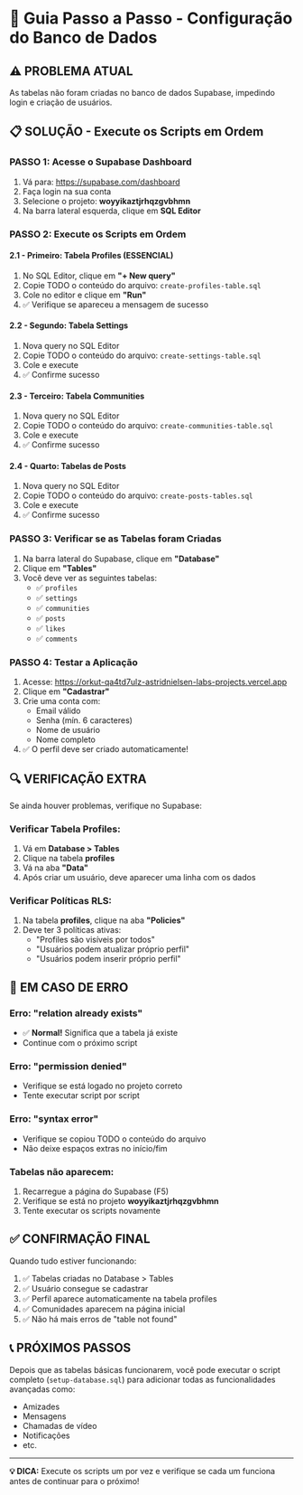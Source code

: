 # 🔧 Guia Passo a Passo - Configuração do Banco de Dados

## ⚠️ PROBLEMA ATUAL
As tabelas não foram criadas no banco de dados Supabase, impedindo login e criação de usuários.

## 📋 SOLUÇÃO - Execute os Scripts em Ordem

### PASSO 1: Acesse o Supabase Dashboard
1. Vá para: https://supabase.com/dashboard
2. Faça login na sua conta
3. Selecione o projeto: **woyyikaztjrhqzgvbhmn**
4. Na barra lateral esquerda, clique em **SQL Editor**

### PASSO 2: Execute os Scripts em Ordem

#### 2.1 - Primeiro: Tabela Profiles (ESSENCIAL)
1. No SQL Editor, clique em **"+ New query"**
2. Copie TODO o conteúdo do arquivo: `create-profiles-table.sql`
3. Cole no editor e clique em **"Run"**
4. ✅ Verifique se apareceu a mensagem de sucesso

#### 2.2 - Segundo: Tabela Settings
1. Nova query no SQL Editor
2. Copie TODO o conteúdo do arquivo: `create-settings-table.sql`
3. Cole e execute
4. ✅ Confirme sucesso

#### 2.3 - Terceiro: Tabela Communities
1. Nova query no SQL Editor
2. Copie TODO o conteúdo do arquivo: `create-communities-table.sql`
3. Cole e execute
4. ✅ Confirme sucesso

#### 2.4 - Quarto: Tabelas de Posts
1. Nova query no SQL Editor
2. Copie TODO o conteúdo do arquivo: `create-posts-tables.sql`
3. Cole e execute
4. ✅ Confirme sucesso

### PASSO 3: Verificar se as Tabelas foram Criadas

1. Na barra lateral do Supabase, clique em **"Database"**
2. Clique em **"Tables"**
3. Você deve ver as seguintes tabelas:
   - ✅ `profiles` 
   - ✅ `settings`
   - ✅ `communities`
   - ✅ `posts`
   - ✅ `likes`
   - ✅ `comments`

### PASSO 4: Testar a Aplicação

1. Acesse: https://orkut-qa4td7ulz-astridnielsen-labs-projects.vercel.app
2. Clique em **"Cadastrar"** 
3. Crie uma conta com:
   - Email válido
   - Senha (mín. 6 caracteres)
   - Nome de usuário
   - Nome completo
4. ✅ O perfil deve ser criado automaticamente!

## 🔍 VERIFICAÇÃO EXTRA

Se ainda houver problemas, verifique no Supabase:

### Verificar Tabela Profiles:
1. Vá em **Database > Tables**
2. Clique na tabela **profiles**
3. Vá na aba **"Data"**
4. Após criar um usuário, deve aparecer uma linha com os dados

### Verificar Políticas RLS:
1. Na tabela **profiles**, clique na aba **"Policies"**
2. Deve ter 3 políticas ativas:
   - "Profiles são visíveis por todos"
   - "Usuários podem atualizar próprio perfil" 
   - "Usuários podem inserir próprio perfil"

## 🚨 EM CASO DE ERRO

### Erro: "relation already exists"
- ✅ **Normal!** Significa que a tabela já existe
- Continue com o próximo script

### Erro: "permission denied"
- Verifique se está logado no projeto correto
- Tente executar script por script

### Erro: "syntax error"
- Verifique se copiou TODO o conteúdo do arquivo
- Não deixe espaços extras no início/fim

### Tabelas não aparecem:
1. Recarregue a página do Supabase (F5)
2. Verifique se está no projeto **woyyikaztjrhqzgvbhmn**
3. Tente executar os scripts novamente

## ✅ CONFIRMAÇÃO FINAL

Quando tudo estiver funcionando:

1. ✅ Tabelas criadas no Database > Tables
2. ✅ Usuário consegue se cadastrar
3. ✅ Perfil aparece automaticamente na tabela profiles
4. ✅ Comunidades aparecem na página inicial
5. ✅ Não há mais erros de "table not found"

## 📞 PRÓXIMOS PASSOS

Depois que as tabelas básicas funcionarem, você pode executar o script completo (`setup-database.sql`) para adicionar todas as funcionalidades avançadas como:
- Amizades
- Mensagens
- Chamadas de vídeo
- Notificações
- etc.

---

**💡 DICA:** Execute os scripts um por vez e verifique se cada um funciona antes de continuar para o próximo!
